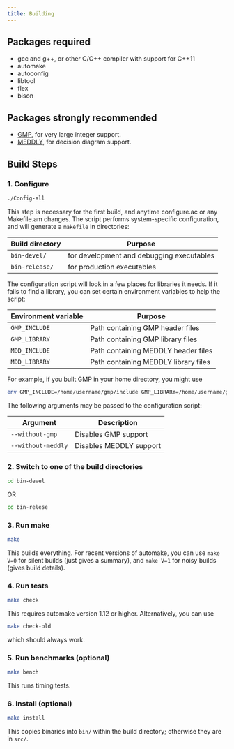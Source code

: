 ```yaml
---
title: Building
---
```


## Packages required 

* gcc and g++, or other C/C++ compiler with support for C++11
* automake
* autoconfig
* libtool
* flex
* bison


## Packages strongly recommended 

* [GMP](https://gmplib.org), for very large integer support.
* [MEDDLY](https://meddly.sourceforge.io), for decision diagram support.


## Build Steps

### 1.  Configure

```bash
./Config-all
```

This step is necessary for the first build, and anytime
configure.ac or any Makefile.am changes.  The script performs
system-specific configuration,
and will generate a ```makefile``` in directories:

Build directory     |  Purpose
--- | ---
```bin-devel/```    |  for development and debugging executables
```bin-release/ ``` |  for production executables


The configuration script will look in a few places for libraries it needs.
If it fails to find a library, you can set certain environment variables
to help the script:

Environment variable  |  Purpose
--- | ---
```GMP_INCLUDE``` | Path containing GMP header files
```GMP_LIBRARY``` | Path containing GMP library files
```MDD_INCLUDE``` | Path containing MEDDLY header files
```MDD_LIBRARY``` | Path containing MEDDLY library files

For example, if you built GMP in your home directory, 
you might use
```bash
env GMP_INCLUDE=/home/username/gmp/include GMP_LIBRARY=/home/username/gmp/lib ./Config-all
```


The following arguments may be passed to the configuration script:

Argument | Description
-------- | -----------
```--without-gmp``` | Disables GMP support 
```--without-meddly``` | Disables MEDDLY support


      
### 2.  Switch to one of the build directories

```bash
cd bin-devel
```
OR
```bash
cd bin-relese
```


### 3.  Run make

```bash
make
```

This builds everything.  For recent versions of automake,
you can use
```make V=0``` for silent builds (just gives a summary), and
```make V=1``` for noisy builds (gives build details).

### 4.  Run tests

```bash
make check
```
This requires automake version 1.12 or higher.
Alternatively, you can use
```bash
make check-old
```
which should always work.
    

### 5.  Run benchmarks (optional)

```bash
make bench
```
This runs timing tests.

### 6.  Install (optional)

```bash
make install
```
This copies binaries into ```bin/``` within the build directory;
otherwise they are in ```src/```.

